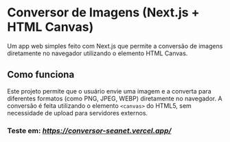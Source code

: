 # Conversor de Imagens (Next.js + HTML Canvas)

Um app web simples feito com Next.js que permite a conversão de imagens diretamente no navegador utilizando o elemento HTML Canvas.

## Como funciona

Este projeto permite que o usuário envie uma imagem e a converta para diferentes formatos (como PNG, JPEG, WEBP) diretamente no navegador. A conversão é feita utilizando o elemento `<canvas>` do HTML5, sem necessidade de upload para servidores externos.

### Teste em: *https://conversor-seanet.vercel.app/*